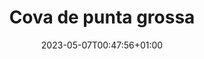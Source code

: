 ---
title: "Cova de punta grossa"
description: "Topografia de una cueva submarina en la costa brava"
date: 2023-05-07T00:47:56+01:00
lastmod: 2022-05-07T12:52:12+01:00
draft: true
image: banner.png
categories:
    - Exploracion

---